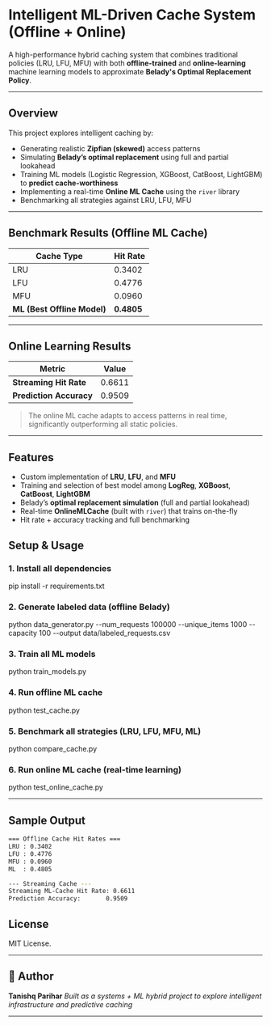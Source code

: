 
# Intelligent ML-Driven Cache System (Offline + Online)

A high-performance hybrid caching system that combines traditional policies (LRU, LFU, MFU) with both **offline-trained** and **online-learning** machine learning models to approximate **Belady's Optimal Replacement Policy**.

---

## Overview

This project explores intelligent caching by:

* Generating realistic **Zipfian (skewed)** access patterns
* Simulating **Belady’s optimal replacement** using full and partial lookahead
* Training ML models (Logistic Regression, XGBoost, CatBoost, LightGBM) to **predict cache-worthiness**
* Implementing a real-time **Online ML Cache** using the `river` library
* Benchmarking all strategies against LRU, LFU, MFU

---

## Benchmark Results (Offline ML Cache)

| Cache Type                  | Hit Rate   |
| --------------------------- | ---------- |
| LRU                         | 0.3402     |
| LFU                         | 0.4776     |
| MFU                         | 0.0960     |
| **ML (Best Offline Model)** | **0.4805** |

---

## Online Learning Results

| Metric                  | Value  |
| ----------------------- | ------ |
| **Streaming Hit Rate**  | 0.6611 |
| **Prediction Accuracy** | 0.9509 |

> The online ML cache adapts to access patterns in real time, significantly outperforming all static policies.

---

## Features

* Custom implementation of **LRU**, **LFU**, and **MFU**
* Training and selection of best model among **LogReg**, **XGBoost**, **CatBoost**, **LightGBM**
* Belady’s **optimal replacement simulation** (full and partial lookahead)
* Real-time **OnlineMLCache** (built with `river`) that trains on-the-fly
* Hit rate + accuracy tracking and full benchmarking


## Setup & Usage


### 1. Install all dependencies
pip install -r requirements.txt

### 2. Generate labeled data (offline Belady)
python data_generator.py --num_requests 100000 --unique_items 1000 --capacity 100 --output data/labeled_requests.csv

### 3. Train all ML models
python train_models.py

### 4. Run offline ML cache
python test_cache.py

### 5. Benchmark all strategies (LRU, LFU, MFU, ML)
python compare_cache.py

### 6. Run online ML cache (real-time learning)
python test_online_cache.py


---

## Sample Output

```bash
=== Offline Cache Hit Rates ===
LRU : 0.3402
LFU : 0.4776
MFU : 0.0960
ML  : 0.4805

--- Streaming Cache ---
Streaming ML-Cache Hit Rate: 0.6611
Prediction Accuracy:       0.9509
```

## License

MIT License.

---

## 👤 Author

**Tanishq Parihar**
*Built as a systems + ML hybrid project to explore intelligent infrastructure and predictive caching*

---
